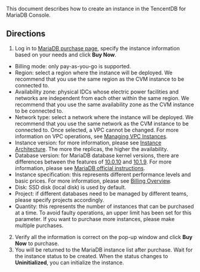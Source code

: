 This document describes how to create an instance in the TencentDB for MariaDB Console.

## Directions
1. Log in to [MariaDB purchase page](https://console.cloud.tencent.com/mariadb/buy), specify the instance information based on your needs and click **Buy Now**.
 - Billing mode: only pay-as-you-go is supported.
 - Region: select a region where the instance will be deployed. We recommend that you use the same region as the CVM instance to be connected to.
 - Availability zone: physical IDCs whose electric power facilities and networks are independent from each other within the same region. We recommend that you use the same availability zone as the CVM instance to be connected to.
 - Network type: select a network where the instance will be deployed. We recommend that you use the same network as the CVM instance to be connected to. Once selected, a VPC cannot be changed. For more information on VPC operations, see [Managing VPC Instances](https://intl.cloud.tencent.com/document/product/215/31805).
 - Instance version: for more information, please see [Instance Architecture](https://intl.cloud.tencent.com/document/product/237/6918?from_cn_redirect=1). The more the replicas, the higher the availability.
 - Database version: for MariaDB database kernel versions, there are differences between the features of [10.0.10](https://mariadb.com/kb/en/mariadb/mariadb-10010-changelog/) and [10.1.9](https://mariadb.com/kb/en/mariadb/mariadb-1019-changelog/). For more information, please see [MariaDB official instructions](https://mariadb.org/).
 - Instance specification: this represents different performance levels and basic prices. For more information, please see [Billing Overview](https://intl.cloud.tencent.com/document/product/237/2034).
 - Disk: SSD disk (local disk) is used by default.
 - Project: if different databases need to be managed by different teams, please specify projects accordingly.
 - Quantity: this represents the number of instances that can be purchased at a time. To avoid faulty operations, an upper limit has been set for this parameter. If you want to purchase more instances, please make multiple purchases.
2. Verify all the information is correct on the pop-up window and click **Buy Now** to purchase.
3. You will be returned to the MariaDB instance list after purchase. Wait for the instance status to be created. When the status changes to **Uninitialized**, you can initialize the instance.

